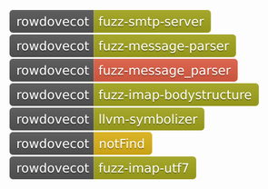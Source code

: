 [![Fuzzing Status Local](docs/rowdovecot/fuzz-smtp-server.svg)](https://github.com/)
[![Fuzzing Status Local](docs/rowdovecot/fuzz-message-parser.svg)](https://github.com/)
[![Fuzzing Status Local](docs/rowdovecot/fuzz-message_parser.svg)](https://github.com/)
[![Fuzzing Status Local](docs/rowdovecot/fuzz-imap-bodystructure.svg)](https://github.com/)
[![Fuzzing Status Local](docs/rowdovecot/llvm-symbolizer.svg)](https://github.com/)
[![Fuzzing Status Local](docs/rowdovecot/notFind.svg)](https://github.com/)
[![Fuzzing Status Local](docs/rowdovecot/fuzz-imap-utf7.svg)](https://github.com/)
